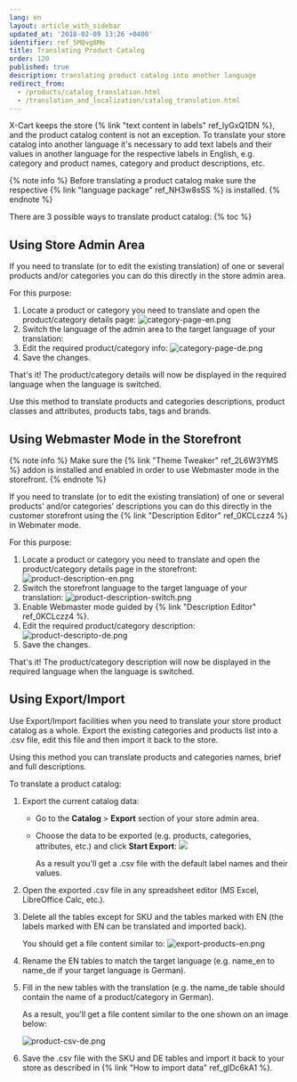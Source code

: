 ```yaml
---
lang: en
layout: article_with_sidebar
updated_at: '2018-02-09 13:26 +0400'
identifier: ref_5MQvg8Mm
title: Translating Product Catalog
order: 120
published: true
description: translating product catalog into another language
redirect_from:
  - /products/catalog_translation.html
  - /translation_and_localization/catalog_translation.html
---
```

X-Cart keeps the store {% link "text content in labels" ref_IyGxQ1DN %}, and the product catalog content is not an exception. To translate your store catalog into another language it's necessary to add text labels and their values in another language for the respective labels in English, e.g. category and product names, category and product descriptions, etc. 

{% note info %}
Before translating a product catalog make sure the respective {% link "language package" ref_NH3w8sSS %} is installed.
{% endnote %}

There are 3 possible ways to translate product catalog:
{% toc %}

## Using Store Admin Area

If you need to translate (or to edit the existing translation) of one or several products and/or categories you can do this directly in the store admin area.

For this purpose:
1. Locate a product or category you need to translate and open the product/category details page:
   ![category-page-en.png]({{site.baseurl}}/attachments/ref_5MQvg8Mm/category-page-en.png)
2. Switch the language of the admin area to the target language of your translation:
3. Edit the required product/category info:
   ![category-page-de.png]({{site.baseurl}}/attachments/ref_5MQvg8Mm/category-page-de.png)
4. Save the changes.

That's it! The product/category details will now be displayed in the required language when the language is switched. 

Use this method to translate products and categories descriptions, product classes and attributes, products tabs, tags and brands.

## Using Webmaster Mode in the Storefront

{% note info %}
Make sure the {% link "Theme Tweaker" ref_2L6W3YMS %} addon is installed and enabled in order to use Webmaster mode in the storefront.
{% endnote %}

If you need to translate (or to edit the existing translation) of one or several products' and/or categories' descriptions you can do this directly in the customer storefront using the {% link "Description Editor" ref_0KCLczz4 %} in Webmater mode.

For this purpose:
1. Locate a product or category you need to translate and open the product/category details page in the storefront:
   ![product-description-en.png]({{site.baseurl}}/attachments/ref_5MQvg8Mm/product-description-en.png)
2. Switch the storefront language to the target language of your translation:
   ![product-description-switch.png]({{site.baseurl}}/attachments/ref_5MQvg8Mm/product-description-switch.png)
3. Enable Webmaster mode guided by {% link "Description Editor" ref_0KCLczz4 %}.
4. Edit the required product/category description:
   ![product-descripto-de.png]({{site.baseurl}}/attachments/ref_5MQvg8Mm/product-descripto-de.png)
5. Save the changes.

That's it! The product/category description will now be displayed in the required language when the language is switched. 

## Using Export/Import 

Use Export/Import facilities when you need to translate your store product catalog as a whole. Export the existing categories and products list into a .csv file, edit this file and then import it back to the store. 

Using this method you can translate products and categories names, brief and full descriptions.
  
To translate a product catalog:

1. Export the current catalog data:
   * Go to the **Catalog** > **Export** section of your store admin area.
   * Choose the data to be exported (e.g. products, categories, attributes, etc.) and click **Start Export**:
     ![]({{site.baseurl}}/attachments/ref_5MQvg8Mm/export.png)
   
      As a result you'll get a .csv file with the default label names and their values.
   
2. Open the exported .csv file in any spreadsheet editor (MS Excel, LibreOffice Calc, etc.).
3. Delete all the tables except for SKU and the tables marked with EN (the labels marked with EN can be translated and imported back).
   
   You should get a file content similar to:
   ![export-products-en.png]({{site.baseurl}}/attachments/ref_5MQvg8Mm/export-products-en.png)
4. Rename the EN tables to match the target language (e.g. name_en to name_de if your target language is German).
5. Fill in the new tables with the translation (e.g. the name_de table should contain the name of a product/category in German). 
   
   As a result, you'll get a file content similar to the one shown on an image below:

   ![product-csv-de.png]({{site.baseurl}}/attachments/ref_5MQvg8Mm/product-csv-de.png)

6. Save the .csv file with the SKU and DE tables and import it back to your store as described in {% link "How to import data" ref_glDc6kA1 %}.
